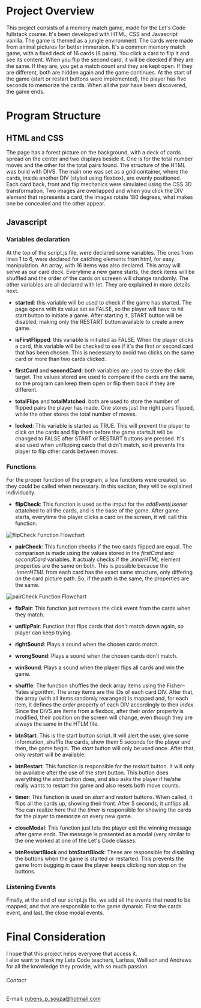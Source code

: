 # Project Overview 
This project consists of a memory match game, made for the Let's Code fullstack course. It's been developed with HTML, CSS and Javascript vanilla.
The game is themed as a jungle environment. The cards were made from animal pictures for better immersion.
It's a common memory match game, with a fixed deck of 16 cards (8 pairs). You click a card to flip it and see its content. When you flip the second card,
it will be ckecked if they are the same. If they are, you get a match count and they are kept open. If they are different, both are hidden again and the game
continues. At the start of the game (start or restart buttons were implemented), the player has five seconds to memorize the cards. When all the pair have been
discovered, the game ends.

# Program Structure

## HTML and CSS

The page has a forest picture on the background, with a deck of cards spread on the center and two displays beside it. One is for the total number moves and the
other for the total pairs found. The structure of the HTML was build with DIVS. The main one was set as a grid container, where the cards, inside another DIV
(styled using flexbox), are evenly positioned. <br>
Each card back, front and flip mechanics were simulated using the CSS 3D transformation. Two images are overlapped and when you click the DIV element that represents
a card, the images rotate 180 degrees, what makes one be concealed and the other appear.

## Javascript

### Variables declaration

At the top of the script.js file, were declared some variables. The ones from lines 1 to 6, were declared for catching elements from html, for easy manipulation.
An array, with 16 items was also declared. This array will serve as our card deck. Everytime a new game starts, the deck items will be shuffled and the order of
the cards on screeen will change randomly. The other variables are all declared with let. They are explained in more details next.

- **started**: this variable will be used to check if the game has started. The page opens with its value set as FALSE, so the player will have to hit start button to
initiate a game. After starting it, START button will be disabled, making only the RESTART button available to create a new game.
				
- **isFirstFlipped**: this variable is initiated as FALSE. When the player clicks a card, this variable will be checked to see if it's the first or second card that has
been chosen. This is necessary to avoid two clicks on the same card or more than two cards clicked.

- **firstCard** and **secondCard**: both variables are used to store the click target. The values stored are used to compare if the cards are the same, so the program can
keep them open or flip them back if they are different.
									
- **totalFlips** and **totalMatched**: both are used to store the number of flipped pairs the player has made. One stores just the right pairs flipped, while the other stores
the total number of moves.
									
- **locked**: This variable is started as TRUE. This will prevent the player to click on the cards and flip them before the game starts.It will be changed to FALSE after START
or RESTART buttons are pressed. It's also used when unflipping cards that didn't match, so it prevents the player to flip other cards between moves.
			
### Functions

For the proper function of the program, a few functions were created, so they could be called when necessary. In this section, they will be explained individually.
	
- **flipCheck**: This function is used as the imput for the *addEventLisener* attatched to all the cards, and is the base of the game. After game starts, everytime
the player clicks a card on the screen, it will call this function.

![flipCheck Function Flowchart ](images/flipCheck.png)

- **pairCheck**: This function checks if the two cards flipped are equal. The comparison is made using the values stored in the *firstCard* and *secondCard* variables.
It actualy checks if the *.innerHTML* element properties are the same on both. This is possible because the *.innerHTML* from each card has the exact same structure, only
differing on the card picture path. So, if the path is the same, the properties are the same. 

![pairCheck Function Flowchart ](images/pairCheck.png)

- **fixPair**: This function just removes the click event from the cards when they match.

- **unflipPair**: Function that flips cards that don't match down again, so player can keep trying.

- **rightSound**: Plays a sound when the chosen cards match.

- **wrongSound**: Plays a sound when the chosen cards don't match.

- **winSound**: Plays a sound when the player flips all cards and win the game.

- **shuffle**: The function shuffles the deck array items using the Fisher–Yates algorithm. The array items are the IDs of each card DIV. After that, the array (with all items randomly
rearanged) is mapped and, for each item, it defines the *order* property of each DIV accordingly to their *index*. Since the DIVS are items from a flexbox, after their *order* property
is modified, their position on the screen will change, even though they are always the same in the HTLM file.

- **btnStart**: This is the start button script. It will alert the user, give some information, shuffle the cards, show them 5 seconds for the player and then, the game begin. The *start*
button will only be used once. After that, only *restart* will be available.

- **btnRestart**: This function is responsible for the *restart* button. It will only be available after the use of the *start* button. This button does averything the *start* button does,
and also asks the player if he/she really wants to restart the game and also resets both move counts.

- **timer**: This function is used on *start* and *restart* buttons. When called, it flips all the cards up, showing their front. After 5 seconds, it unflips all. You can realize here
that the *timer* is responsible for showing the cards for the player to memorize on every new game.

- **closeModal**: This function just lets the player exit the winning message after game ends. The message is presented as a modal (very similar to the one worked at one of the Let's Code
classes.

- **btnRestartBlock** and **btnStartBlock**: These are responsible for disabling the buttons when the game is started or restarted. This prevents the game from bugging in case the player
keeps clicking non stop on the buttons.

### Listening Events

Finally, at the end of our script.js file, we add all the events that need to be mapped, and that are responsible to the game dynamic. First the cards event, and last, the close modal
events.


# Final Consideration

I hope that this project helps everyone that access it.<br>
I also want to thank my Lets Code teachers, Larissa, Wallison and Andrews for all the knowledge they provide, with so much passion.

###### Contact
E-mail: rubens_p_souza@hotmail.com
  